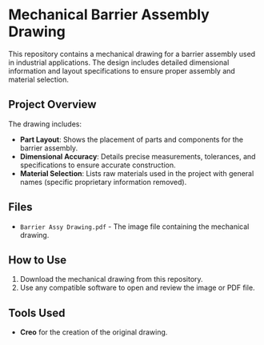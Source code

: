 # Mechanical Barrier Assembly Drawing

This repository contains a mechanical drawing for a barrier assembly used in industrial applications. The design includes detailed dimensional information and layout specifications to ensure proper assembly and material selection.

## Project Overview

The drawing includes:
- **Part Layout**: Shows the placement of parts and components for the barrier assembly.
- **Dimensional Accuracy**: Details precise measurements, tolerances, and specifications to ensure accurate construction.
- **Material Selection**: Lists raw materials used in the project with general names (specific proprietary information removed).

## Files

- `Barrier Assy Drawing.pdf` - The image file containing the mechanical drawing.


## How to Use

1. Download the mechanical drawing from this repository.
2. Use any compatible software to open and review the image or PDF file.

## Tools Used

- **Creo** for the creation of the original drawing.
